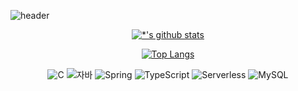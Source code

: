 <!--<image src='image/불꽃.gif' width =200 height=200/>-->

![header](https://capsule-render.vercel.app/api?type=rounded&color=gradient&text=%20Welcome!%20&&animation=blink)


<!--[![*'s github stats](https://github-readme-stats.vercel.app/api?username=KimJiiYeong)](https://github.com/KimJiiYeong)-->

<div align="center">
  
[![*'s github stats](https://github-readme-stats.vercel.app/api?username=KimJiiYeong&show_icons=true&theme=radical)](https://github.com/KimJiiYeong)

[![Top Langs](https://github-readme-stats.vercel.app/api/top-langs/?username=KimJiiYeong)](https://github.com/KimJiiYeong/github-readme-stats)
  
![C](https://img.shields.io/badge/-C-123456?style=flat-square&logo=C&logoColor=black)
![자바](https://img.shields.io/badge/-자바-007396?style=for-the-badge&logo=Java&logoColor=ffffff)
![Spring](https://img.shields.io/badge/-Spring-6DB33F?style=flat&logo=Spring&logoColor=white)
![TypeScript](https://img.shields.io/badge/-TypeScript-3178C6?style=flat-square&logo=TypeScript&logoColor=white)
![Serverless](https://img.shields.io/badge/-Serverless-FD5750?style=flat-square&logo=Serverless&logoColor=magenta)
![MySQL](https://img.shields.io/badge/-MySQL-1F305F?style=flat-square&logo=mariadb&logoColor=white)
  
</div>


<!--
[네이버 가자] http://www.naver.com

```
print("파이썬 출력!!")
```

:smirk:
:joy:
:rage:

* 1번
* 2번

# Hi there 👋
## Hi there 👋
### Hi there 👋
#### Hi there 👋
##### Hi there 👋
---
**볼드**<br>
*이탤릭*<br>
~~스트라이크~~<br>

-->
